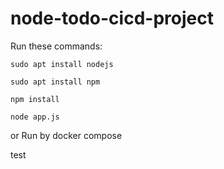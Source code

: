 # node-todo-cicd-project

Run these commands:


`sudo apt install nodejs`


`sudo apt install npm`


`npm install`

`node app.js`

or Run by docker compose

test

